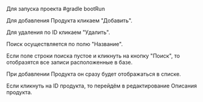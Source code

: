 Для запуска проекта #gradle bootRun

Для добавления Продукта кликаем "Добавить".

Для удаления по ID кликаем "Удалить".

Поиск осуществляется по полю "Название".

Если поле строки поиска пустое и кликнуть на кнопку "Поиск", то отобразятся все записи расположенные в базе.

При добавлении Продукта он сразу будет отображаться в списке.

Если кликнуть на ID продукта, то перейдём в редактирование Описания продукта.
